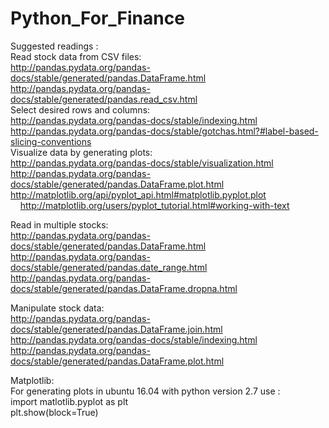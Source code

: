 # Python_For_Finance

Suggested readings : </br>
Read stock data from CSV files:</br>
    http://pandas.pydata.org/pandas-docs/stable/generated/pandas.DataFrame.html  </br>
    http://pandas.pydata.org/pandas-docs/stable/generated/pandas.read_csv.html   </br>
Select desired rows and columns:</br>
    http://pandas.pydata.org/pandas-docs/stable/indexing.html </br>
    http://pandas.pydata.org/pandas-docs/stable/gotchas.html?#label-based-slicing-conventions   </br>
Visualize data by generating plots:</br>
    http://pandas.pydata.org/pandas-docs/stable/visualization.html   </br>
    http://pandas.pydata.org/pandas-docs/stable/generated/pandas.DataFrame.plot.html  </br>
    http://matplotlib.org/api/pyplot_api.html#matplotlib.pyplot.plot  </br>
    
    http://matplotlib.org/users/pyplot_tutorial.html#working-with-text</br>
    
 Read in multiple stocks: </br>
        http://pandas.pydata.org/pandas-docs/stable/generated/pandas.DataFrame.html </br>
        http://pandas.pydata.org/pandas-docs/stable/generated/pandas.date_range.html  </br>
        http://pandas.pydata.org/pandas-docs/stable/generated/pandas.DataFrame.dropna.html </br>

Manipulate stock data: </br>
        http://pandas.pydata.org/pandas-docs/stable/generated/pandas.DataFrame.join.html </br>
        http://pandas.pydata.org/pandas-docs/stable/indexing.html </br>
        http://pandas.pydata.org/pandas-docs/stable/generated/pandas.DataFrame.plot.html </br>
        
  
  Matplotlib: </br>
  For generating plots in ubuntu 16.04 with python version 2.7 use :   </br>
                    import matlotlib.pyplot as plt </br>
                    plt.show(block=True)
                    
